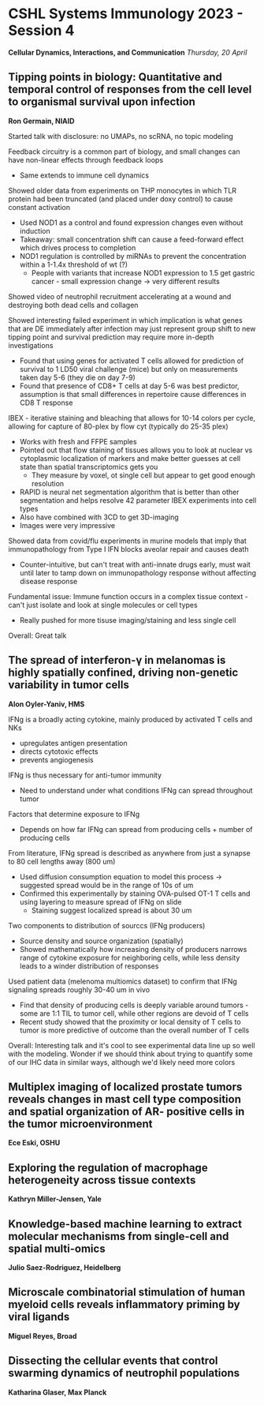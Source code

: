 # CSHL Systems Immunology 2023 - Session 4

**Cellular Dynamics, Interactions, and Communication**
*Thursday, 20 April*

## Tipping points in biology: Quantitative and temporal control of responses from the cell level to organismal survival upon infection

**Ron Germain, NIAID**

Started talk with disclosure: no UMAPs, no scRNA, no topic modeling

Feedback circuitry is a common part of biology, and small changes can have non-linear effects through feedback loops
- Same extends to immune cell dynamics

Showed older data from experiments on THP monocytes in which TLR protein had been truncated (and placed under doxy control) to cause constant activation
- Used NOD1 as a control and found expression changes even without induction
- Takeaway: small concentration shift can cause a feed-forward effect which drives process to completion
- NOD1 regulation is controlled by miRNAs to prevent the concentration within a 1-1.4x threshold of wt (?)
  - People with variants that increase NOD1 expression to 1.5 get gastric cancer - small expression change -> very different results

Showed video of neutrophil recruitment accelerating at a wound and destroying both dead cells and collagen

Showed interesting failed experiment in which implication is what genes that are DE immediately after infection may just represent group shift to new tipping point and survival prediction may require more in-depth investigations
- Found that using genes for activated T cells allowed for prediction of survival to 1 LD50 viral challenge (mice) but only on measurements taken day 5-6 (they die on day 7-9)
- Found that presence of CD8+ T cells at day 5-6 was best predictor, assumption is that small differences in repertoire cause differences in CD8 T response

IBEX - iterative staining and bleaching that allows for 10-14 colors per cycle, allowing for capture of 80-plex by flow cyt (typically do 25-35 plex)
- Works with fresh and FFPE samples
- Pointed out that flow staining of tissues allows you to look at nuclear vs cytoplasmic localization of markers and make better guesses at cell state than spatial transcriptomics gets you
  - They measure by voxel, ot single cell but appear to get good enough resolution
- RAPID is neural net segmentation algorithm that is better than other segmentation and helps resolve 42 parameter IBEX experiments into cell types
- Also have combined with 3CD to get 3D-imaging
 - Images were very impressive

Showed data from covid/flu experiments in murine models that imply that immunopathology from Type I IFN blocks aveolar repair and causes death
- Counter-intuitive, but can't treat with anti-innate drugs early, must wait until later to tamp down on immunopathology response without affecting disease response

Fundamental issue: Immune function occurs in a complex tissue context - can't just isolate and look at single molecules or cell types
- Really pushed for more tisuse imaging/staining and less single cell

Overall: Great talk

## The spread of interferon-γ in melanomas is highly spatially confined, driving non-genetic variability in tumor cells

**Alon Oyler-Yaniv, HMS**

IFNg is a broadly acting cytokine, mainly produced by activated T cells and NKs
- upregulates antigen presentation
- directs cytotoxic effects
- prevents angiogenesis

IFNg is thus necessary for anti-tumor immunity
- Need to understand under what conditions IFNg can spread throughout tumor

Factors that determine exposure to IFNg
- Depends on how far IFNg can spread from producing cells + number of producing cells

From literature, IFNg spread is described as anywhere from just a synapse to 80 cell lengths away (800 um)
- Used diffusion consumption equation to model this process -> suggested spread would be in the range of 10s of um
- Confirmed this experimentally by staining OVA-pulsed OT-1 T cells and using layering to measure spread of IFNg on slide
  - Staining suggest localized spread is about 30 um

Two components to distribution of sourccs (IFNg producers)
- Source density and source organization (spatially)
- Showed mathematically how increasing density of producers narrows range of cytokine exposure for neighboring cells, while less density leads to a winder distribution of responses

Used patient data (melenoma multiomics dataset) to confirm that IFNg signaling spreads roughly 30-40 um in vivo
- Find that density of producing cells is deeply variable around tumors - some are 1:1 TIL to tumor cell, while other regions are devoid of T cells
- Recent study showed that the proximity or local density of T cells to tumor is more predictive of outcome than the overall number of T cells

Overall: Interesting talk and it's cool to see experimental data line up so well with the modeling. Wonder if we should think about trying to quantify some of our IHC data in similar ways, although we'd likely need more colors

## Multiplex imaging of localized prostate tumors reveals changes in mast cell type composition and spatial organization of AR- positive cells in the tumor microenvironment

**Ece Eski, OSHU**



## Exploring the regulation of macrophage heterogeneity across tissue contexts

**Kathryn Miller-Jensen, Yale**

## Knowledge-based machine learning to extract molecular mechanisms from single-cell and spatial multi-omics

**Julio Saez-Rodriguez, Heidelberg**

##  Microscale combinatorial stimulation of human myeloid cells reveals inflammatory priming by viral ligands

**Miguel Reyes, Broad**

## Dissecting the cellular events that control swarming dynamics of neutrophil populations

**Katharina Glaser, Max Planck**
